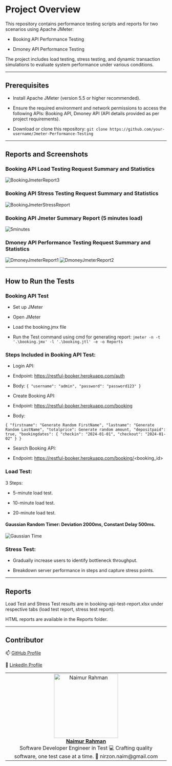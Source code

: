 # **Project Overview**

This repository contains performance testing scripts and reports for two scenarios using Apache JMeter:

- Booking API Performance Testing

- Dmoney API Performance Testing

The project includes load testing, stress testing, and dynamic transaction simulations to evaluate system performance under various conditions.

---

## **Prerequisites**

- Install Apache JMeter (version 5.5 or higher recommended).

- Ensure the required environment and network permissions to access the following APIs: Booking API, Dmoney API (API details provided as per project requirements).

- Download or clone this repository: `git clone https://github.com/your-username/Jmeter-Performance-Testing`

---

## **Reports and Screenshots**
### Booking API Load Testing Request Summary and Statistics
![BookingJmeterReport3](https://github.com/user-attachments/assets/f1fd0e4b-f274-4942-ba3a-d2fdf9119fed)

### Booking API Stress Testing Request Summary and Statistics
![BookingJmeterStressReport](https://github.com/user-attachments/assets/118358f0-0be3-41d4-8c76-0e00e8188cad)

### Booking API Jmeter Summary Report (5 minutes load)
![5minutes](https://github.com/user-attachments/assets/79e8a802-cea0-45d9-8c6d-156877facf0d)


### Dmoney API Performance Testing Request Summary and Statistics
![DmoneyJmeterReport1](https://github.com/user-attachments/assets/c525762c-d19f-4d61-88aa-fec721838c17)
![DmoneyJmeterReport2](https://github.com/user-attachments/assets/2371881d-4910-434a-8edf-679db16ea5d9)

---

## How to Run the Tests
### Booking API Test

- Set up JMeter

- Open JMeter

- Load the booking.jmx file

- Run the Test command using cmd for generating report: `jmeter -n -t '.\booking.jmx' -l '.\booking.jtl' -e -o Reports`


### Steps Included in Booking API Test:

- Login API:

- Endpoint: https://restful-booker.herokuapp.com/auth

- Body:
`{
  "username": "admin",
  "password": "password123"
}`

- Create Booking API:

- Endpoint: https://restful-booker.herokuapp.com/booking

- Body:

`{
  "firstname": "Generate Random FirstName",
  "lastname": "Generate Random LastName",
  "totalprice": Generate random amount,
  "depositpaid": true,
  "bookingdates": {
    "checkin": "2024-01-01",
    "checkout": "2024-01-02"
  }
}`

- Search Booking API:

- Endpoint: https://restful-booker.herokuapp.com/booking/<booking_id>

### Load Test:

3 Steps:

- 5-minute load test.

- 10-minute load test.

- 20-minute load test.

#### Gaussian Random Timer: Deviation 2000ms, Constant Delay 500ms.
![Gaussian Time](https://github.com/user-attachments/assets/a3537c8a-a345-4fbe-864e-e55583ca299e)


### Stress Test:

- Gradually increase users to identify bottleneck throughput.

- Breakdown server performance in steps and capture stress points.

---

## Reports

Load Test and Stress Test results are in booking-api-test-report.xlsx under respective tabs (load test report, stress test report).

HTML reports are available in the Reports folder.

---
## Contributor

<table>
  <tr>
    <td align="center">
      <a href="https://github.com/NaimurRahman-11">
        <img src="https://github.com/user-attachments/assets/0388c8e4-b23d-4889-9091-f0299a8823f3" width="200" height="200" alt="Naimur Rahman"/>
        <br />
        <b>Naimur Rahman</b>
      </a>
      <br />
      Software Developer Engineer in Test
      💻 Crafting quality software, one test case at a time.
      📧 nirzon.naim@gmail.com 
    </td>
  </tr>
  <tr>
    <p>📫 <a href="https://github.com/NaimurRahman-11">GitHub Profile</a></p>
      <p>💼 <a href="https://linkedin.com/in/naimurrahman11">LinkedIn Profile</a></p>
  </tr>
</table>

